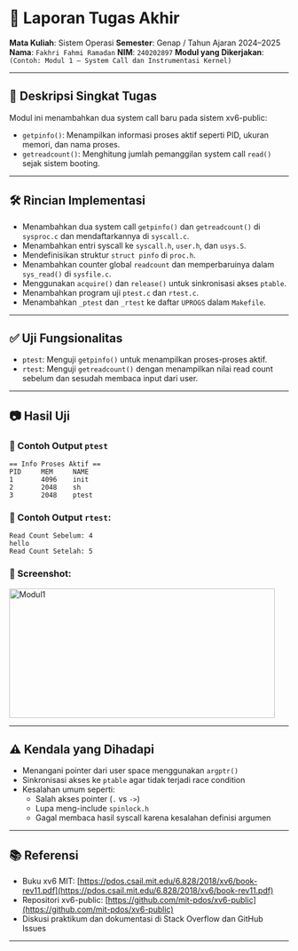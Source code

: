 # 📝 Laporan Tugas Akhir

**Mata Kuliah**: Sistem Operasi
**Semester**: Genap / Tahun Ajaran 2024–2025
**Nama**: `Fakhri Fahmi Ramadan`
**NIM**: `240202897`
**Modul yang Dikerjakan**:
`(Contoh: Modul 1 – System Call dan Instrumentasi Kernel)`

---

## 📌 Deskripsi Singkat Tugas

Modul ini menambahkan dua system call baru pada sistem xv6-public:

- `getpinfo()`: Menampilkan informasi proses aktif seperti PID, ukuran memori, dan nama proses.
- `getreadcount()`: Menghitung jumlah pemanggilan system call `read()` sejak sistem booting.

---

## 🛠️ Rincian Implementasi

- Menambahkan dua system call `getpinfo()` dan `getreadcount()` di `sysproc.c` dan mendaftarkannya di `syscall.c`.
- Menambahkan entri syscall ke `syscall.h`, `user.h`, dan `usys.S`.
- Mendefinisikan struktur `struct pinfo` di `proc.h`.
- Menambahkan counter global `readcount` dan memperbaruinya dalam `sys_read()` di `sysfile.c`.
- Menggunakan `acquire()` dan `release()` untuk sinkronisasi akses `ptable`.
- Menambahkan program uji `ptest.c` dan `rtest.c`.
- Menambahkan `_ptest` dan `_rtest` ke daftar `UPROGS` dalam `Makefile`.

---

## ✅ Uji Fungsionalitas

- `ptest`: Menguji `getpinfo()` untuk menampilkan proses-proses aktif.
- `rtest`: Menguji `getreadcount()` dengan menampilkan nilai read count sebelum dan sesudah membaca input dari user.

---

## 📷 Hasil Uji

### 📍 Contoh Output `ptest`

```
== Info Proses Aktif ==
PID     MEM     NAME
1       4096    init
2       2048    sh
3       2048    ptest
```

### 📍 Contoh Output `rtest`:

```
Read Count Sebelum: 4
hello
Read Count Setelah: 5
```

### 📸 Screenshot:
<img width="479" height="233" alt="Modul1" src="https://github.com/user-attachments/assets/77dfe4a2-df04-46b2-8cd3-bb0fdf59603b" />


---

## ⚠️ Kendala yang Dihadapi

* Menangani pointer dari user space menggunakan `argptr()`
* Sinkronisasi akses ke `ptable` agar tidak terjadi race condition
* Kesalahan umum seperti:
  - Salah akses pointer (`.` vs `->`)
  - Lupa meng-include `spinlock.h`
  - Gagal membaca hasil syscall karena kesalahan definisi argumen

---

## 📚 Referensi

* Buku xv6 MIT: [https://pdos.csail.mit.edu/6.828/2018/xv6/book-rev11.pdf](https://pdos.csail.mit.edu/6.828/2018/xv6/book-rev11.pdf)
* Repositori xv6-public: [https://github.com/mit-pdos/xv6-public](https://github.com/mit-pdos/xv6-public)
* Diskusi praktikum dan dokumentasi di Stack Overflow dan GitHub Issues

---

